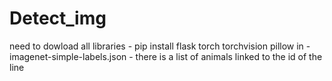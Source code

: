 # Detect_img

need to dowload all libraries - pip install flask torch torchvision pillow
in - imagenet-simple-labels.json - there is a list of animals linked to the id of the line
